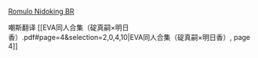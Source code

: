 [Romulo Nidoking BR](https://www.fanfiction.net/u/109777/Romulo-Nidoking-BR)

嘲斯翻译
[[EVA同人合集（碇真嗣×明日香）.pdf#page=4&selection=2,0,4,10|EVA同人合集（碇真嗣×明日香）, page 4]]